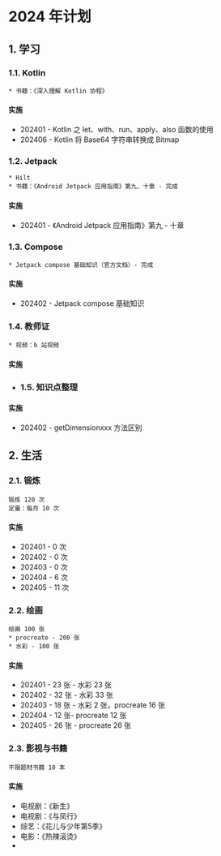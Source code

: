 # 2024 年计划

## 1. 学习

### 1.1. Kotlin

```
* 书籍：《深入理解 Kotlin 协程》
```

#### 实施

* 202401 - Kotlin 之 let、with、run、apply、also 函数的使用
* 202406 - Kotlin 将 Base64 字符串转换成 Bitmap

### 1.2. Jetpack

```
* Hilt
* 书籍：《Android Jetpack 应用指南》第九、十章 - 完成
```

#### 实施

* 202401 - 《Android Jetpack 应用指南》第九 - 十章

### 1.3. Compose

```
* Jetpack compose 基础知识（官方文档）- 完成
```

#### 实施

* 202402 - Jetpack compose 基础知识

### 1.4. 教师证

```
* 视频：b 站视频
```

#### 实施

* ### 1.5. 知识点整理

#### 实施

* 202402 - getDimensionxxx 方法区别

## 2. 生活

### 2.1. 锻炼

```
锻炼 120 次
定量：每月 10 次
```

#### 实施

* 202401 - 0 次
* 202402 - 0 次
* 202403 - 0 次
* 202404 - 6 次
* 202405 - 11 次

### 2.2. 绘画

```
绘画 100 张
* procreate - 200 张
* 水彩 - 100 张
```

#### 实施

* 202401 - 23 张 - 水彩 23 张
* 202402 - 32 张 - 水彩 33 张
* 202403 - 18 张 - 水彩 2 张，procreate 16 张
* 202404 - 12 张- procreate 12 张
* 202405 - 26 张 - procreate 26 张

### 2.3. 影视与书籍

```
不限题材书籍 10 本
```

#### 实施

* 电视剧：《新生》
* 电视剧：《与凤行》
* 综艺：《花儿与少年第5季》
* 电影：《热辣滚烫》
* 
